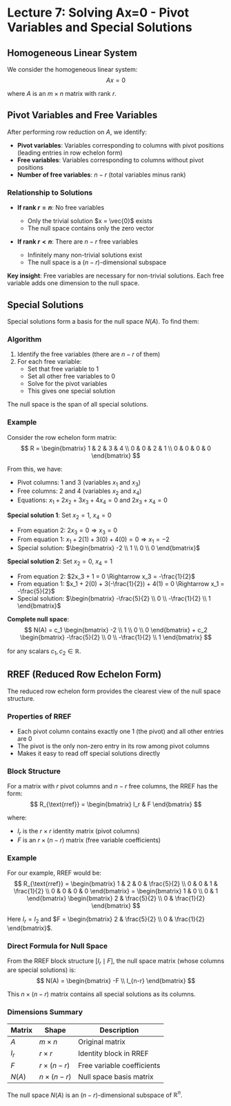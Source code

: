 # Lecture 7: Solving Ax=0 - Pivot Variables and Special Solutions

## Homogeneous Linear System

We consider the homogeneous linear system:
$$
Ax = 0
$$

where $A$ is an $m \times n$ matrix with rank $r$.

## Pivot Variables and Free Variables

After performing row reduction on $A$, we identify:

- **Pivot variables**: Variables corresponding to columns with pivot positions (leading entries in row echelon form)
- **Free variables**: Variables corresponding to columns without pivot positions
- **Number of free variables**: $n - r$ (total variables minus rank)

### Relationship to Solutions

- **If rank $r = n$**: No free variables
  - Only the trivial solution $x = \vec{0}$ exists
  - The null space contains only the zero vector

- **If rank $r < n$**: There are $n - r$ free variables
  - Infinitely many non-trivial solutions exist
  - The null space is a $(n-r)$-dimensional subspace

**Key insight**: Free variables are necessary for non-trivial solutions. Each free variable adds one dimension to the null space.

## Special Solutions

Special solutions form a basis for the null space $N(A)$. To find them:

### Algorithm
1. Identify the free variables (there are $n - r$ of them)
2. For each free variable:
   - Set that free variable to 1
   - Set all other free variables to 0
   - Solve for the pivot variables
   - This gives one special solution

The null space is the span of all special solutions.

### Example

Consider the row echelon form matrix:
$$
R = \begin{bmatrix}
1 & 2 & 3 & 4 \\
0 & 0 & 2 & 1 \\
0 & 0 & 0 & 0
\end{bmatrix}
$$

From this, we have:
- Pivot columns: 1 and 3 (variables $x_1$ and $x_3$)
- Free columns: 2 and 4 (variables $x_2$ and $x_4$)
- Equations: $x_1 + 2x_2 + 3x_3 + 4x_4 = 0$ and $2x_3 + x_4 = 0$

**Special solution 1**: Set $x_2 = 1$, $x_4 = 0$
- From equation 2: $2x_3 = 0 \Rightarrow x_3 = 0$
- From equation 1: $x_1 + 2(1) + 3(0) + 4(0) = 0 \Rightarrow x_1 = -2$
- Special solution: $\begin{bmatrix} -2 \\ 1 \\ 0 \\ 0 \end{bmatrix}$

**Special solution 2**: Set $x_2 = 0$, $x_4 = 1$
- From equation 2: $2x_3 + 1 = 0 \Rightarrow x_3 = -\frac{1}{2}$
- From equation 1: $x_1 + 2(0) + 3(-\frac{1}{2}) + 4(1) = 0 \Rightarrow x_1 = -\frac{5}{2}$
- Special solution: $\begin{bmatrix} -\frac{5}{2} \\ 0 \\ -\frac{1}{2} \\ 1 \end{bmatrix}$

**Complete null space**:
$$
N(A) = c_1 \begin{bmatrix} -2 \\ 1 \\ 0 \\ 0 \end{bmatrix} + c_2 \begin{bmatrix} -\frac{5}{2} \\ 0 \\ -\frac{1}{2} \\ 1 \end{bmatrix}
$$

for any scalars $c_1, c_2 \in \mathbb{R}$.

## RREF (Reduced Row Echelon Form)

The reduced row echelon form provides the clearest view of the null space structure.

### Properties of RREF
- Each pivot column contains exactly one 1 (the pivot) and all other entries are 0
- The pivot is the only non-zero entry in its row among pivot columns
- Makes it easy to read off special solutions directly

### Block Structure

For a matrix with $r$ pivot columns and $n-r$ free columns, the RREF has the form:
$$
R_{\text{rref}} = \begin{bmatrix}
I_r & F
\end{bmatrix}
$$

where:
- $I_r$ is the $r \times r$ identity matrix (pivot columns)
- $F$ is an $r \times (n-r)$ matrix (free variable coefficients)

### Example

For our example, RREF would be:
$$
R_{\text{rref}} = \begin{bmatrix}
1 & 2 & 0 & \frac{5}{2} \\
0 & 0 & 1 & \frac{1}{2} \\
0 & 0 & 0 & 0
\end{bmatrix}
= \begin{bmatrix}
1 & 0 \\
0 & 1
\end{bmatrix}
\begin{bmatrix}
2 & \frac{5}{2} \\
0 & \frac{1}{2}
\end{bmatrix}
$$

Here $I_r = I_2$ and $F = \begin{bmatrix} 2 & \frac{5}{2} \\ 0 & \frac{1}{2} \end{bmatrix}$.

### Direct Formula for Null Space

From the RREF block structure $[I_r \mid F]$, the null space matrix (whose columns are special solutions) is:
$$
N(A) = \begin{bmatrix}
-F \\
I_{n-r}
\end{bmatrix}
$$

This $n \times (n-r)$ matrix contains all special solutions as its columns.

### Dimensions Summary

| Matrix | Shape | Description |
|--------|-------|-------------|
| $A$ | $m \times n$ | Original matrix |
| $I_r$ | $r \times r$ | Identity block in RREF |
| $F$ | $r \times (n-r)$ | Free variable coefficients |
| $N(A)$ | $n \times (n-r)$ | Null space basis matrix |

The null space $N(A)$ is an $(n-r)$-dimensional subspace of $\mathbb{R}^n$.

